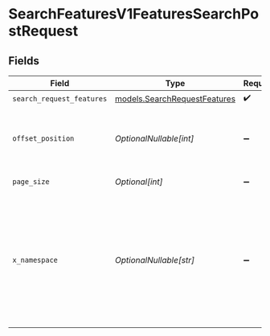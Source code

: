# SearchFeaturesV1FeaturesSearchPostRequest


## Fields

| Field                                                                                                                                                                                 | Type                                                                                                                                                                                  | Required                                                                                                                                                                              | Description                                                                                                                                                                           | Example                                                                                                                                                                               |
| ------------------------------------------------------------------------------------------------------------------------------------------------------------------------------------- | ------------------------------------------------------------------------------------------------------------------------------------------------------------------------------------- | ------------------------------------------------------------------------------------------------------------------------------------------------------------------------------------- | ------------------------------------------------------------------------------------------------------------------------------------------------------------------------------------- | ------------------------------------------------------------------------------------------------------------------------------------------------------------------------------------- |
| `search_request_features`                                                                                                                                                             | [models.SearchRequestFeatures](../models/searchrequestfeatures.md)                                                                                                                    | :heavy_check_mark:                                                                                                                                                                    | N/A                                                                                                                                                                                   |                                                                                                                                                                                       |
| `offset_position`                                                                                                                                                                     | *OptionalNullable[int]*                                                                                                                                                               | :heavy_minus_sign:                                                                                                                                                                    | The position to start returning results from. Used for pagination. Does not work with group_by                                                                                        | 0                                                                                                                                                                                     |
| `page_size`                                                                                                                                                                           | *Optional[int]*                                                                                                                                                                       | :heavy_minus_sign:                                                                                                                                                                    | Number of results to return per page.                                                                                                                                                 | 10                                                                                                                                                                                    |
| `x_namespace`                                                                                                                                                                         | *OptionalNullable[str]*                                                                                                                                                               | :heavy_minus_sign:                                                                                                                                                                    | Optional namespace for data isolation. This can be a namespace name or namespace ID. Example: 'netflix_prod' or 'ns_1234567890'. To create a namespace, use the /namespaces endpoint. |                                                                                                                                                                                       |